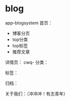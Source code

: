 # blog
app-blogsystem
首页：
* 博客分页
* top分类
* top标签
* 推荐文章

详情页：
cwq-
分类：


标签：



归档：



关于我们：（冲冲冲！有志青年）
